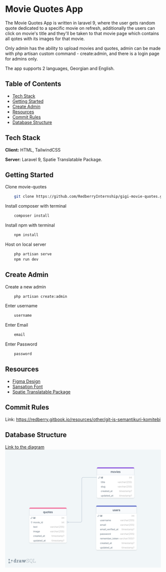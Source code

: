 
# Movie Quotes App

The Movie Quotes App is written in laravel 9, where the user 
gets random quote dedicated to a specific movie on refresh, additionally
the users can click on movie's title and they'll be taken to that
movie page which contains all qotes with its images for that movie.

Only admin has the ability to upload movies and quotes, admin can
be made with php artisan custom command - create:admin, and there is a
login page for admins only.

The app supports 2 languages, Georgian and English.

## Table of Contents
* [Tech Stack](#tech-stack)
* [Getting Started](#getting-started)
* [Create Admin](#create-admin)
* [Resources](#resources)
* [Commit Rules](#commit-rules) 
* [Database Structure](#database-structure)

## Tech Stack

**Client:** HTML, TailwindCSS

**Server:** Laravel 9, Spatie Translatable Package.


## Getting Started

Clone movie-quotes

```bash
    git clone https://github.com/RedberryInternship/gigi-movie-quotes.git
```
Install composer with terminal

```bash
    composer install
```
Install npm with terminal

```bash
    npm install
```
Host on local server

```bash
    php artisan serve
    npm run dev
```


## Create Admin

Create a new admin
```bash
    php artisan create:admin
```
Enter username
```bash
    username
```
Enter Email
```bash
    email
```
Enter Password
```bash
    password
```

    

## Resources

 - [Figma Design](https://www.figma.com/file/IIJOKK5esgM8uK8pM3D59J/Movie-Quotes?node-id=0%3A1&t=vsCmJ8pLS6IM0kp7-0)
 - [Sansation Font](https://www.dafont.com/sansation.font)
 - [Spatie Translatable Package](https://spatie.be/docs/laravel-translatable/v6/introduction)


## Commit Rules
Link: https://redberry.gitbook.io/resources/other/git-is-semantikuri-komitebi

## Database Structure
[Link to the diagram](https://drawsql.app/teams/gigi/diagrams/movie-quotes)
![Diagram](public/images/drawSQL.png)

